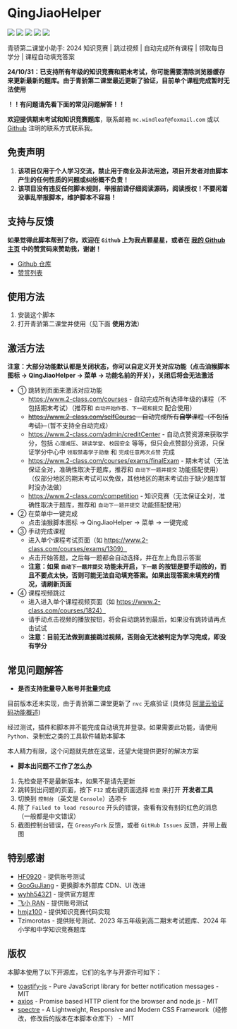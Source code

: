 # QingJiaoHelper

![](https://img.shields.io/greasyfork/v/452984?label=%E6%9C%80%E6%96%B0%E7%89%88%E6%9C%AC)
![](https://img.shields.io/greasyfork/dd/452984?color=red&label=%E6%97%A5%E5%AE%89%E8%A3%85)
![](https://img.shields.io/greasyfork/dt/452984?color=pink&label=%E6%80%BB%E5%AE%89%E8%A3%85)
![](https://img.shields.io/greasyfork/l/452984?label=%E8%AE%B8%E5%8F%AF%E8%AF%81)
![](https://img.shields.io/greasyfork/rating-count/452984?label=%E8%AF%84%E5%88%86)

青骄第二课堂小助手: 2024 知识竞赛 | 跳过视频 | 自动完成所有课程 | 领取每日学分 | 课程自动填充答案

**24/10/31：已支持所有年级的知识竞赛和期末考试，你可能需要清除浏览器缓存来更新最新的题库。由于青骄第二课堂最近更新了验证，目前单个课程完成暂时无法使用**

**！！有问题请先看下面的常见问题解答！！**

**欢迎提供期末考试和知识竞赛题库**，联系邮箱 `mc.windleaf@foxmail.com` 或以 [Github](https://github.com/FoliageOwO) 注明的联系方式联系我。

## 免责声明

1. **该项目仅用于个人学习交流，禁止用于商业及非法用途，项目开发者对由脚本产生的任何性质的问题或纠纷概不负责！**
2. **该项目没有违反任何脚本规则，举报前请仔细阅读源码，阅读授权！不要闲着没事乱举报脚本，维护脚本不容易！**

## 支持与反馈

**如果觉得此脚本帮到了你，欢迎在 `Github` 上为我点颗星星，或者在 [我的 Github 主页](https://github.com/FoliageOwO) 中的赞赏码来赞助我，谢谢！**

- [Github 仓库](https://github.com/FoliageOwO/QingJiaoHelper/)
- [赞赏列表](https://github.com/FoliageOwO/QingJiaoHelper/blob/master/FUNDERS.md)

## 使用方法

1. 安装这个脚本
2. 打开青骄第二课堂并使用（见下面 **使用方法**）

## 激活方法

**注意：大部分功能默认都是关闭状态，你可以自定义开关对应功能（点击油猴脚本图标 → QingJiaoHelper → 菜单 → 功能名前的开关），关闭后将会无法激活**

- ① 跳转到页面来激活对应功能
  - https://www.2-class.com/courses - 自动完成所有选择年级的课程（不包括期末考试）（推荐和 `自动开始作答、下一题和提交` 配合使用）
  - ~~https://www.2-class.com/selfCourse - 自动完成所有**自学**课程（不包括考试）~~（暂不支持全自动完成）
  - https://www.2-class.com/admin/creditCenter - 自动点赞资源来获取学分，包括 `心理减压`、`耕读学堂`、`校园安全` 等等，但只会点赞部分资源，只保证学分中心中 `领取禁毒学子勋章` 和 `完成任意两次点赞` 完成
  - https://www.2-class.com/courses/exams/finalExam - 期末考试（无法保证全对，准确性取决于题库，推荐和 `自动下一题并提交` 功能搭配使用）（仅部分地区的期末考试可以免做，其他地区的期末考试由于缺少题库暂时没办法做）
  - https://www.2-class.com/competition - 知识竞赛（无法保证全对，准确性取决于题库，推荐和 `自动下一题并提交` 功能搭配使用）
- ② 在菜单中一键完成
  - 点击油猴脚本图标 → QingJiaoHelper → 菜单 → 一键完成
- ③ 手动完成课程
  - 进入单个课程考试页面（如 https://www.2-class.com/courses/exams/1309）
  - 点击开始答题，之后每一题都会自动选择，并在左上角显示答案
  - **注意：如果 `自动下一题并提交` 功能未开启，`下一题` 的按钮是要手动按的，而且不要点太快，否则可能无法自动填充答案。如果出现答案未填充的情况，请刷新页面**
- ④ 课程视频跳过
  - 进入进入单个课程视频页面（如 https://www.2-class.com/courses/1824）
  - 请手动点击视频的播放按钮，将会自动跳转到最后，如果没有跳转请再点击试试
  - **注意：目前无法做到直接跳过视频，否则会无法被判定为学习完成，即没有学分**

## 常见问题解答

- **是否支持批量导入账号并批量完成**

目前版本还未实现，由于青骄第二课堂更新了 `nvc` 无痕验证 (具体见 [阿里云验证码功能概述](https://help.aliyun.com/document_detail/122071.html))

经过测试，插件和脚本并不能完成自动填充并登录。如果需要此功能，请使用 `Python`、录制宏之类的工具软件辅助本脚本

本人精力有限，这个问题就先放在这里，还望大佬提供更好的解决方案

- **脚本出问题不工作了怎么办**

1. 先检查是不是最新版本，如果不是请先更新
2. 跳转到出问题的页面，按下 `F12` 或右键页面选择 `检查` 来打开 **开发者工具**
3. 切换到 `控制台`（英文是 `Console`）选项卡
4. 除了 `Failed to load resource` 开头的错误，查看有没有别的红色的消息（一般都是中文错误）
5. 截图控制台错误，在 `GreasyFork` 反馈，或者 `GitHub Issues` 反馈，并带上截图

## 特别感谢

- [HF0920](https://greasyfork.org/zh-CN/users/971958-hf0920) - 提供账号测试
- [GooGuJiang](https://github.com/GooGuJiang) - 更换脚本外部库 CDN、UI 改进
- [wyhh54321](https://greasyfork.org/zh-CN/users/973982-wyhh54321) - 提供官方题库
- [飞小 RAN](https://github.com/xiaofeiTM233) - 提供账号测试
- [hmjz100](https://github.com/hmjz100) - 提供知识竞赛代码实现
- Tzimorotas - 提供账号测试、2023 年五年级到高二期末考试题库、2024 年小学和中学知识竞赛题库

## 版权

本脚本使用了以下开源库，它们的名字与开源许可如下：

- [toastify-js](https://github.com/apvarun/toastify-js) - Pure JavaScript library for better notification messages - MIT
- [axios](https://github.com/axios/axios) - Promise based HTTP client for the browser and node.js - MIT
- [spectre](https://github.com/picturepan2/spectre) - A Lightweight, Responsive and Modern CSS Framework（经修改，修改后的版本在本脚本仓库下） - MIT
